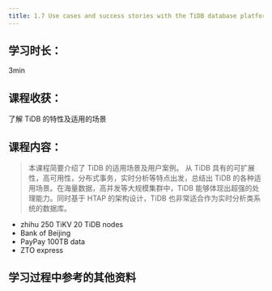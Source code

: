 ```yaml
---
title: 1.7 Use cases and success stories with the TiDB database platform（TiDB 典型应用场景及用户案例）
---
```


## 学习时长：

3min

## 课程收获：

了解 TiDB 的特性及适用的场景

## 课程内容：

> 本课程简要介绍了 TiDB 的适用场景及用户案例。 从 TiDB 具有的可扩展性，高可用性，分布式事务，实时分析等特点出发，总结出 TiDB 的各种适用场景。在海量数据，高并发等大规模集群中，TiDB 能够体现出超强的处理能力。同时基于 HTAP 的架构设计，TiDB 也非常适合作为实时分析类系统的数据库。


* zhihu 250 TiKV 20 TiDB nodes
* Bank of Beijing 
* PayPay 100TB data
* ZTO express


## 学习过程中参考的其他资料
